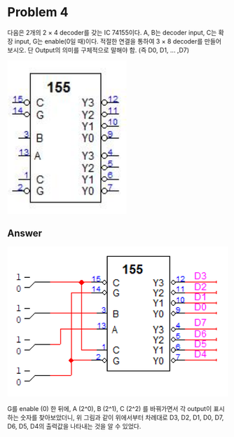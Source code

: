 # Problem 4

다음은 2개의 2 × 4 decoder를 갖는 IC 74155이다. A, B는 decoder input, C는 확장 input, G는 enable(0일 때)이다. 적절한 연결을 통하여 3 × 8 decoder를 만들어 보시오. 단 Output의 의미를 구체적으로 말해야 함. (즉 D0, D1, ... ,D7)

![74155](img/74155.png)

## Answer

![circuit4](img/circuit4.png)

G를 enable (0) 한 뒤에, A (2^0), B (2^1), C (2^2) 를 바꿔가면서 각 output이 표시하는 숫자를 찾아보았더니, 위 그림과 같이 위에서부터 차례대로 D3, D2, D1, D0, D7, D6, D5, D4의 출력값을 나타내는 것을 알 수 있었다.
